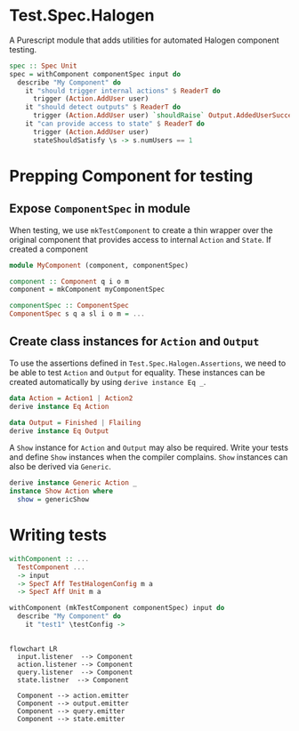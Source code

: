 # Test.Spec.Halogen

A Purescript module that adds utilities for automated Halogen component testing.

```haskell
spec :: Spec Unit
spec = withComponent componentSpec input do
  describe "My Component" do
    it "should trigger internal actions" $ ReaderT do
      trigger (Action.AddUser user)
    it "should detect outputs" $ ReaderT do
      trigger (Action.AddUser user) `shouldRaise` Output.AddedUserSuccessfully
    it "can provide access to state" $ ReaderT do
      trigger (Action.AddUser user)
      stateShouldSatisfy \s -> s.numUsers == 1
```

# Prepping Component for testing

## Expose `ComponentSpec` in module

When testing, we use `mkTestComponent` to create a thin wrapper over the original component that provides access to internal `Action` and `State`. If  created a component

```haskell
module MyComponent (component, componentSpec)

component :: Component q i o m
component = mkComponent myComponentSpec

componentSpec :: ComponentSpec 
ComponentSpec s q a sl i o m = ...
```


## Create class instances for `Action` and `Output`
To use the assertions defined in `Test.Spec.Halogen.Assertions`, we need to be able to test `Action` and `Output` for equality. These instances can be created automatically by using `derive instance Eq _`.

```haskell
data Action = Action1 | Action2
derive instance Eq Action

data Output = Finished | Flailing
derive instance Eq Output
```

A `Show` instance for `Action` and `Output` may also be required. Write your tests and define `Show` instances when the compiler complains. `Show` instances can also be derived via `Generic`.

```haskell
derive instance Generic Action _
instance Show Action where
  show = genericShow
```

# Writing tests

```haskell
withComponent :: ...
  TestComponent ...
  -> input
  -> SpecT Aff TestHalogenConfig m a
  -> SpecT Aff Unit m a
```


```haskell
withComponent (mkTestComponent componentSpec) input do
  describe "My Component" do
    it "test1" \testConfig ->
      


```


```mermaid
flowchart LR
  input.listener  --> Component
  action.listener --> Component
  query.listener  --> Component
  state.listner  --> Component

  Component --> action.emitter
  Component --> output.emitter
  Component --> query.emitter
  Component --> state.emitter
```




